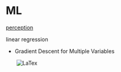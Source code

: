 # ML
[perception](https://github.com/zjn0505/ML/blob/master/perceptron.py)

linear regression
- Gradient Descent for Multiple Variables

&nbsp;&nbsp;&nbsp;&nbsp;&nbsp;&nbsp; ![LaTex](http://www.sciweavers.org/upload/Tex2Img_1492580715/render.png)

<!--- (\theta_j := \theta_j - \alpha \frac{1}{m}\sum_{i=1}^{m}(h_\theta(x^{(i)}-y^{(i)})x_j^{(i)})) -->

